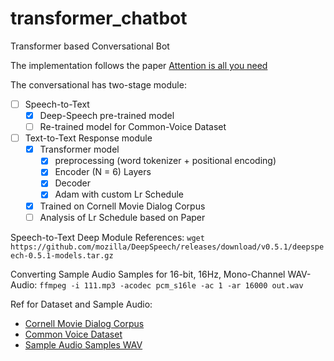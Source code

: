# transformer_chatbot
Transformer based Conversational Bot

The implementation follows the paper [Attention is all you need](https://arxiv.org/abs/1706.03762)

The conversational has two-stage module:
- [ ] Speech-to-Text 
    - [x] Deep-Speech pre-trained model
    - [ ] Re-trained model for Common-Voice Dataset
- [ ] Text-to-Text Response module
    - [x] Transformer model
        - [x] preprocessing (word tokenizer + positional encoding)
        - [x] Encoder (N = 6) Layers
        - [x] Decoder 
        - [x] Adam with custom Lr Schedule
    - [x] Trained on Cornell Movie Dialog Corpus
    - [ ] Analysis of Lr Schedule based on Paper

Speech-to-Text Deep Module References:
`wget https://github.com/mozilla/DeepSpeech/releases/download/v0.5.1/deepspeech-0.5.1-models.tar.gz`

Converting Sample Audio Samples for 16-bit, 16Hz, Mono-Channel WAV-Audio:
`ffmpeg -i 111.mp3 -acodec pcm_s16le -ac 1 -ar 16000 out.wav`

Ref for Dataset and Sample Audio:
- [Cornell Movie Dialog Corpus](https://www.cs.cornell.edu/~cristian/Cornell_Movie-Dialogs_Corpus.html)
- [Common Voice Dataset](https://voice.mozilla.org/en/datasets)
- [Sample Audio Samples WAV](http://www.manythings.org/audio/sentences/)
